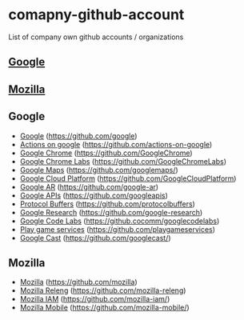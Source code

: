 # comapny-github-account
List of company own github accounts / organizations

## [Google](#google)
## [Mozilla](#mozilla)

## Google
  - [Google](https://github.com/google) (https://github.com/google)
  - [Actions on google](https://github.com/actions-on-google) (https://github.com/actions-on-google)
  - [Google Chrome](https://github.com/GoogleChrome) (https://github.com/GoogleChrome)
  - [Google Chrome Labs](https://github.com/GoogleChromeLabs) (https://github.com/GoogleChromeLabs)
  - [Google Maps](https://github.com/googlemaps/) (https://github.com/googlemaps/)
  - [Google Cloud Platform](https://github.com/GoogleCloudPlatform) (https://github.com/GoogleCloudPlatform)
  - [Google AR](https://github.com/google-ar) (https://github.com/google-ar)
  - [Google APIs](https://github.com/googleapis) (https://github.com/googleapis)
  - [Protocol Buffers](https://github.com/protocolbuffers) (https://github.com/protocolbuffers)
  - [Google Research](https://github.com/google-research) (https://github.com/google-research)
  - [Google Code Labs](https://github.cocomm/googlecodelabs) (https://github.cocomm/googlecodelabs)
  - [Play game services](https://github.com/playgameservices) (https://github.com/playgameservices)
  - [Google Cast](https://github.com/googlecast/) (https://github.com/googlecast/)

## Mozilla
  - [Mozilla](https://github.com/mozilla) (https://github.com/mozilla)
  - [Mozilla Releng](https://github.com/mozilla-releng) (https://github.com/mozilla-releng)
  - [Mozilla IAM](https://github.com/mozilla-iam/) (https://github.com/mozilla-iam/)
  - [Mozilla Mobile](https://github.com/mozilla-mobile/) (https://github.com/mozilla-mobile/)


  
